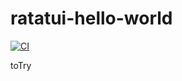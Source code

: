 # ratatui-hello-world

[![CI](https://github.com//ratatui-hello-world/workflows/CI/badge.svg)](https://github.com//ratatui-hello-world/actions)

toTry
